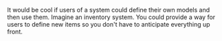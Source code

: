 It would be cool if users of a system could define their own models and then
use them.  Imagine an inventory system.  You could provide a way for users to
define new items so you don't have to anticipate everything up front.


